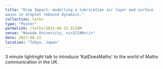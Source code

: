 ```yaml
---
title: "Drop Impact: modelling a lubrication air layer and surface
waves in droplet rebound dynamics."
collection: talks
type: "Poster"
permalink: /talks/2023-08-22-ICIAM
venue: "Waseda University, <i>ICIAM</i>"
date: 2023-08-22
location: "Tokyo, Japan"
---
```


3 minute lightnight talk to introduce 'KatDoesMaths' to the world of Maths communication in the UK. 
